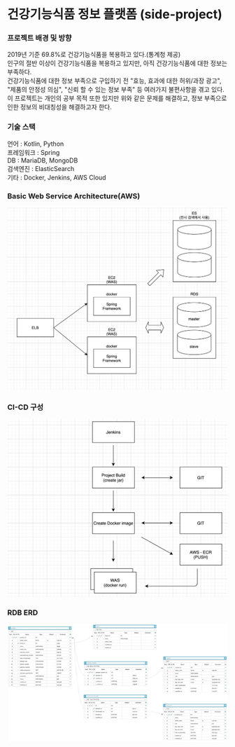 # 건강기능식품 정보 플랫폼 (side-project)

### 프로젝트 배경 및 방향

2019년 기준 69.8%로 건강기능식품을 복용하고 있다.(통계청 제공)</br>
인구의 절반 이상이 건강기능식품을 복용하고 있지만, 아직 건강기능식품에 대한 정보는 부족하다.</br>
건강기능식품에 대한 정보 부족으로 구입하기 전 "효능, 효과에 대한 허위/과장 광고", "제품의 안정성 의심", "신뢰 할 수 있는 정보 부족" 등 여러가지 불편사항을 겪고 있다.</br>
이 프로젝트는 개인의 공부 목적 또한 있지만 위와 같은 문제를 해결하고, 정보 부족으로 인한 정보의 비대칭성을 해결하고자 한다.</br>

### 기술 스택
언어 : Kotlin, Python</br>
프레임워크 : Spring</br>
DB : MariaDB, MongoDB</br>
검색엔진 : ElasticSearch</br>
기타 : Docker, Jenkins, AWS Cloud</br> 

### Basic Web Service Architecture(AWS)

<img src="/img/AWS_Basic-Web-Service-Architecture-v2.png" width="750px">

### CI-CD 구성

<img src="/img/CI-CD.png" width="750px">

### RDB ERD

<img src="/img/RDB_ERD.png" width="750px">
